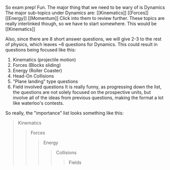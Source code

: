 So exam prep! Fun.
The major thing that we need to be wary of is Dynamics
The major sub-topics under Dynamics are:
[[Kinematics]]
[[Forces]]
[[Energy]]
[[Momentum]]
Click into them to review further. These topics are really interlinked though, so we have to start somewhere. This would be [[Kinematics]]

Also, since there are 8 short answer questions, we will give 2-3 to the rest of physics, which leaves ~6 questions for Dynamics. 
This could result in questions being focused like this:
1. Kinematics (projectile motion)
2. Forces (Blocks sliding)
3. Energy (Roller Coaster)
4. Head-On Collisions
5. "Plane landing" type questions
6. Field involved questions
It is really funny, as progressing down the list, the questions are not solely focused on the prospective units, but involve all of the ideas from previous questions, making the format a lot like waterloo's contests.

So really, the "importance" list looks something like this:
>Kinematics
>>Forces
>>>Energy
>>>>Collisions
>>>>>Fields

